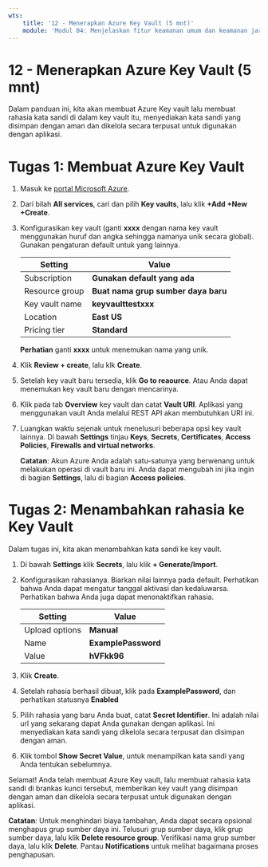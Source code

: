 ```yaml
---
wts:
    title: '12 - Menerapkan Azure Key Vault (5 mnt)'
    module: 'Modul 04: Menjelaskan fitur keamanan umum dan keamanan jaringan'
---
```

# 12 - Menerapkan Azure Key Vault (5 mnt)

Dalam panduan ini, kita akan membuat Azure Key vault lalu membuat rahasia kata sandi di dalam key vault itu, menyediakan kata sandi yang disimpan dengan aman dan dikelola secara terpusat untuk digunakan dengan aplikasi.

# Tugas 1: Membuat Azure Key Vault 

1. Masuk ke [portal Microsoft Azure](https://portal.azure.com).

2. Dari bilah **All services**, cari dan pilih **Key vaults**, lalu klik **+Add +New +Create**.

3. Konfigurasikan key vault (ganti **xxxx** dengan nama key vault menggunakan huruf dan angka sehingga namanya unik secara global). Gunakan pengaturan default untuk yang lainnya.

    | Setting | Value | 
    | --- | --- |
    | Subscription | **Gunakan default yang ada** |
    | Resource group | **Buat nama grup sumber daya baru** |
    | Key vault name | **keyvaulttestxxx** |
    | Location | **East US** |
    | Pricing tier | **Standard** |
    
    **Perhatian** ganti **xxxx** untuk menemukan nama yang unik.
4. Klik **Review + create**, lalu klk **Create**. 

5. Setelah key vault baru tersedia, klik **Go to reaource**. Atau Anda dapat menemukan key vault baru dengan mencarinya. 

6. Klik pada tab **Overview** key vault dan catat **Vault URI**. Aplikasi yang menggunakan vault Anda melalui REST API akan membutuhkan URI ini.

7. Luangkan waktu sejenak untuk menelusuri beberapa opsi key vault lainnya. Di bawah **Settings** tinjau **Keys**, **Secrets**, **Certificates**, **Access Policies**, **Firewalls and virtual networks**.

    **Catatan**: Akun Azure Anda adalah satu-satunya yang berwenang untuk melakukan operasi di vault baru ini. Anda dapat mengubah ini jika ingin di bagian **Settings**, lalu di bagian **Access policies**.

# Tugas 2: Menambahkan rahasia ke Key Vault
        
Dalam tugas ini, kita akan menambahkan kata sandi ke key vault. 

1. Di bawah **Settings** klik **Secrets**, lalu klik **+ Generate/Import**.

2. Konfigurasikan rahasianya. Biarkan nilai lainnya pada default. Perhatikan bahwa Anda dapat mengatur tanggal aktivasi dan kedaluwarsa. Perhatikan bahwa Anda juga dapat menonaktifkan rahasia.

    | Setting | Value | 
    | --- | --- |
    | Upload options | **Manual** |
    | Name | **ExamplePassword** |
    | Value | **hVFkk96** |

3. Klik **Create**.

4. Setelah rahasia berhasil dibuat, klik pada **ExamplePassword**, dan perhatikan statusnya **Enabled**

5. Pilih rahasia yang baru Anda buat, catat **Secret Identifier**. Ini adalah nilai url yang sekarang dapat Anda gunakan dengan aplikasi. Ini menyediakan kata sandi yang dikelola secara terpusat dan disimpan dengan aman. 

6. Klik tombol **Show Secret Value**, untuk menampilkan kata sandi yang Anda tentukan sebelumnya.


Selamat! Anda telah membuat Azure Key vault, lalu membuat rahasia kata sandi di brankas kunci tersebut, memberikan key vault yang disimpan dengan aman dan dikelola secara terpusat untuk digunakan dengan aplikasi.

**Catatan**: Untuk menghindari biaya tambahan, Anda dapat secara opsional menghapus grup sumber daya ini. Telusuri grup sumber daya, klik grup sumber daya, lalu klik **Delete resource group**. Verifikasi nama grup sumber daya, lalu klik **Delete**. Pantau **Notifications** untuk melihat bagaimana proses penghapusan.
